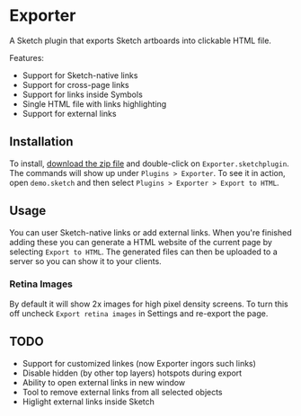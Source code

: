# Exporter

A Sketch plugin that exports Sketch artboards into clickable HTML file. 

Features:
- Support for Sketch-native links
- Support for cross-page links
- Support for links inside Symbols
- Single HTML file with links highlighting
- Support for external links


## Installation

To install, [download the zip file](https://github.com/MaxBazarov/exporter/raw/master/Exporter.sketchplugin.zip) and double-click on `Exporter.sketchplugin`. The commands will show up under `Plugins > Exporter`. To see it in action, open `demo.sketch` and then select `Plugins > Exporter > Export to HTML`.

## Usage

You can user Sketch-native links or add external links. When you're finished adding these you can generate a HTML website of the current page by selecting `Export to HTML`. The generated files can then be uploaded to a server so you can show it to your clients. 

### Retina Images
 
By default it will show 2x images for high pixel density screens. To turn this off uncheck `Export retina images` in Settings and re-export the page.

## TODO
- Support for customized linkes (now Exporter ingors such links)
- Disable hidden (by other top layers) hotspots during export
- Ability to open external links in new window
- Tool to remove external links from all selected objects
- Higlight external links inside Sketch
